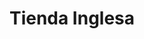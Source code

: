 ---
title: "Tienda Inglesa"
url: /montevideo/tienda-inglesa-bulevar-general-artigas/
shop: supermercado
---
